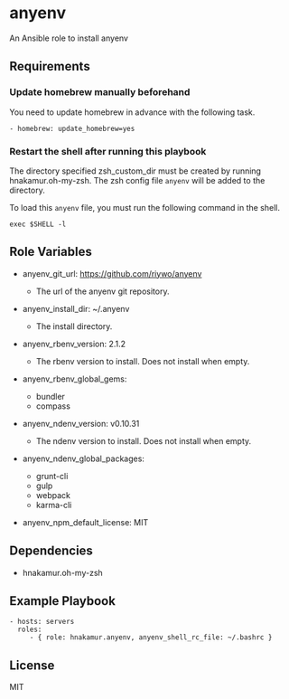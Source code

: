 anyenv
======

An Ansible role to install anyenv

Requirements
------------

### Update homebrew manually beforehand

You need to update homebrew in advance with the following task.

```
- homebrew: update_homebrew=yes
```

### Restart the shell after running this playbook

The directory specified zsh_custom_dir must be created by running hnakamur.oh-my-zsh.
The zsh config file `anyenv` will be added to the directory.

To load this `anyenv` file, you must run the following command in the shell.

```
exec $SHELL -l
```

Role Variables
--------------

- anyenv_git_url: https://github.com/riywo/anyenv
    - The url of the anyenv git repository.
- anyenv_install_dir: ~/.anyenv
    - The install directory.
- anyenv_rbenv_version: 2.1.2
    - The rbenv version to install. Does not install when empty.
- anyenv_rbenv_global_gems:
    - bundler
    - compass
- anyenv_ndenv_version: v0.10.31
    - The ndenv version to install. Does not install when empty.
- anyenv_ndenv_global_packages:
    - grunt-cli
    - gulp
    - webpack
    - karma-cli

- anyenv_npm_default_license: MIT

Dependencies
------------

- hnakamur.oh-my-zsh

Example Playbook
----------------

    - hosts: servers
      roles:
         - { role: hnakamur.anyenv, anyenv_shell_rc_file: ~/.bashrc }

License
-------

MIT
